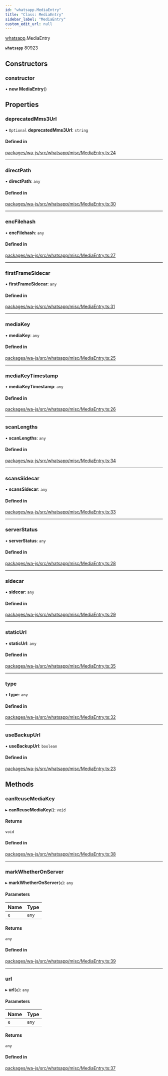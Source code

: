 ```yaml
---
id: "whatsapp.MediaEntry"
title: "Class: MediaEntry"
sidebar_label: "MediaEntry"
custom_edit_url: null
---
```


[whatsapp](../namespaces/whatsapp.md).MediaEntry

**`whatsapp`** 80923

## Constructors

### constructor

• **new MediaEntry**()

## Properties

### deprecatedMms3Url

• `Optional` **deprecatedMms3Url**: `string`

#### Defined in

[packages/wa-js/src/whatsapp/misc/MediaEntry.ts:24](https://github.com/wppconnect-team/wa-js/blob/main/src/whatsapp/misc/MediaEntry.ts#L24)

___

### directPath

• **directPath**: `any`

#### Defined in

[packages/wa-js/src/whatsapp/misc/MediaEntry.ts:30](https://github.com/wppconnect-team/wa-js/blob/main/src/whatsapp/misc/MediaEntry.ts#L30)

___

### encFilehash

• **encFilehash**: `any`

#### Defined in

[packages/wa-js/src/whatsapp/misc/MediaEntry.ts:27](https://github.com/wppconnect-team/wa-js/blob/main/src/whatsapp/misc/MediaEntry.ts#L27)

___

### firstFrameSidecar

• **firstFrameSidecar**: `any`

#### Defined in

[packages/wa-js/src/whatsapp/misc/MediaEntry.ts:31](https://github.com/wppconnect-team/wa-js/blob/main/src/whatsapp/misc/MediaEntry.ts#L31)

___

### mediaKey

• **mediaKey**: `any`

#### Defined in

[packages/wa-js/src/whatsapp/misc/MediaEntry.ts:25](https://github.com/wppconnect-team/wa-js/blob/main/src/whatsapp/misc/MediaEntry.ts#L25)

___

### mediaKeyTimestamp

• **mediaKeyTimestamp**: `any`

#### Defined in

[packages/wa-js/src/whatsapp/misc/MediaEntry.ts:26](https://github.com/wppconnect-team/wa-js/blob/main/src/whatsapp/misc/MediaEntry.ts#L26)

___

### scanLengths

• **scanLengths**: `any`

#### Defined in

[packages/wa-js/src/whatsapp/misc/MediaEntry.ts:34](https://github.com/wppconnect-team/wa-js/blob/main/src/whatsapp/misc/MediaEntry.ts#L34)

___

### scansSidecar

• **scansSidecar**: `any`

#### Defined in

[packages/wa-js/src/whatsapp/misc/MediaEntry.ts:33](https://github.com/wppconnect-team/wa-js/blob/main/src/whatsapp/misc/MediaEntry.ts#L33)

___

### serverStatus

• **serverStatus**: `any`

#### Defined in

[packages/wa-js/src/whatsapp/misc/MediaEntry.ts:28](https://github.com/wppconnect-team/wa-js/blob/main/src/whatsapp/misc/MediaEntry.ts#L28)

___

### sidecar

• **sidecar**: `any`

#### Defined in

[packages/wa-js/src/whatsapp/misc/MediaEntry.ts:29](https://github.com/wppconnect-team/wa-js/blob/main/src/whatsapp/misc/MediaEntry.ts#L29)

___

### staticUrl

• **staticUrl**: `any`

#### Defined in

[packages/wa-js/src/whatsapp/misc/MediaEntry.ts:35](https://github.com/wppconnect-team/wa-js/blob/main/src/whatsapp/misc/MediaEntry.ts#L35)

___

### type

• **type**: `any`

#### Defined in

[packages/wa-js/src/whatsapp/misc/MediaEntry.ts:32](https://github.com/wppconnect-team/wa-js/blob/main/src/whatsapp/misc/MediaEntry.ts#L32)

___

### useBackupUrl

• **useBackupUrl**: `boolean`

#### Defined in

[packages/wa-js/src/whatsapp/misc/MediaEntry.ts:23](https://github.com/wppconnect-team/wa-js/blob/main/src/whatsapp/misc/MediaEntry.ts#L23)

## Methods

### canReuseMediaKey

▸ **canReuseMediaKey**(): `void`

#### Returns

`void`

#### Defined in

[packages/wa-js/src/whatsapp/misc/MediaEntry.ts:38](https://github.com/wppconnect-team/wa-js/blob/main/src/whatsapp/misc/MediaEntry.ts#L38)

___

### markWhetherOnServer

▸ **markWhetherOnServer**(`e`): `any`

#### Parameters

| Name | Type |
| :------ | :------ |
| `e` | `any` |

#### Returns

`any`

#### Defined in

[packages/wa-js/src/whatsapp/misc/MediaEntry.ts:39](https://github.com/wppconnect-team/wa-js/blob/main/src/whatsapp/misc/MediaEntry.ts#L39)

___

### url

▸ **url**(`e`): `any`

#### Parameters

| Name | Type |
| :------ | :------ |
| `e` | `any` |

#### Returns

`any`

#### Defined in

[packages/wa-js/src/whatsapp/misc/MediaEntry.ts:37](https://github.com/wppconnect-team/wa-js/blob/main/src/whatsapp/misc/MediaEntry.ts#L37)
